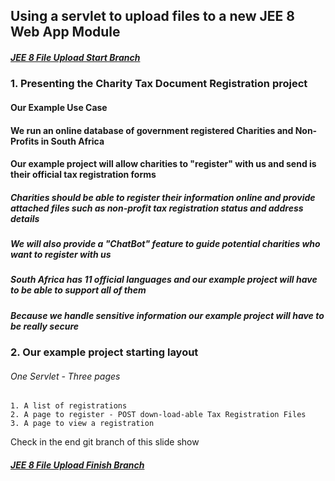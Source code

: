 ## Using a servlet to upload files to a new JEE 8 Web App Module

##### [JEE 8 File Upload Start Branch](https://github.com/NicorDesigns/javawebdevcourse/tree/jee8web-file-upload-start)

### 1. Presenting the Charity Tax Document Registration project

#### Our Example Use Case

#### We run an online database of government registered Charities and Non-Profits in South Africa

#### Our example project will allow charities to "register" with us and send is their official tax registration forms 

##### Charities should be able to register their information online and provide attached files such as non-profit tax registration status and address details
##### We will also provide a "ChatBot" feature to guide potential charities who want to register with us
##### South Africa has 11 official languages and our example project will have to be able to support all of them
##### Because we handle sensitive information our example project will have to be really secure
 


### 2. Our example project starting layout

###### One Servlet - Three pages  

	1. A list of registrations
	2. A page to register - POST down-load-able Tax Registration Files
	3. A page to view a registration

    

Check in the end git branch of this slide show 
##### [JEE 8 File Upload Finish Branch](https://github.com/NicorDesigns/javawebdevcourse/tree/jee8web-file-upload-finish)

    

